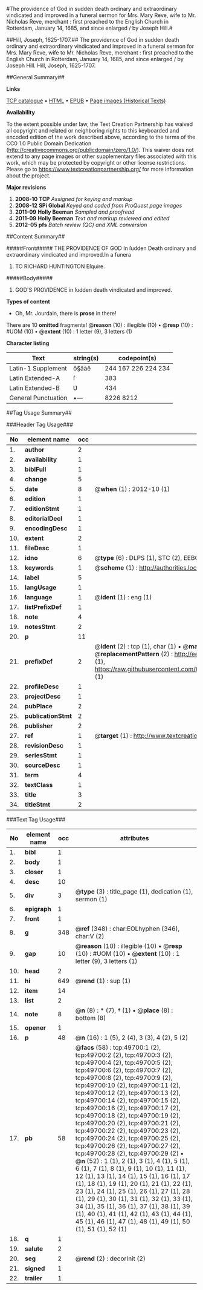 #The providence of God in sudden death ordinary and extraordinary vindicated and improved in a funeral sermon for Mrs. Mary Reve, wife to Mr. Nicholas Reve, merchant : first preached to the English Church in Rotterdam, January 14, 1685, and since enlarged / by Joseph Hill.#

##Hill, Joseph, 1625-1707.##
The providence of God in sudden death ordinary and extraordinary vindicated and improved in a funeral sermon for Mrs. Mary Reve, wife to Mr. Nicholas Reve, merchant : first preached to the English Church in Rotterdam, January 14, 1685, and since enlarged / by Joseph Hill.
Hill, Joseph, 1625-1707.

##General Summary##

**Links**

[TCP catalogue](http://www.ota.ox.ac.uk/tcp/)  • 
[HTML](http://tei.it.ox.ac.uk/tcp/Texts-HTML/free/A43/A43796.html)  • 
[EPUB](http://tei.it.ox.ac.uk/tcp/Texts-EPUB/free/A43/A43796.epub) • 
[Page images (Historical Texts)](https://historicaltexts.jisc.ac.uk/eebo-11827389e)

**Availability**

To the extent possible under law, the Text Creation Partnership has waived all copyright and related or neighboring rights to this keyboarded and encoded edition of the work described above, according to the terms of the CC0 1.0 Public Domain Dedication (http://creativecommons.org/publicdomain/zero/1.0/). This waiver does not extend to any page images or other supplementary files associated with this work, which may be protected by copyright or other license restrictions. Please go to https://www.textcreationpartnership.org/ for more information about the project.

**Major revisions**

1. __2008-10__ __TCP__ *Assigned for keying and markup*
1. __2008-12__ __SPi Global__ *Keyed and coded from ProQuest page images*
1. __2011-09__ __Holly Beeman__ *Sampled and proofread*
1. __2011-09__ __Holly Beeman__ *Text and markup reviewed and edited*
1. __2012-05__ __pfs__ *Batch review (QC) and XML conversion*

##Content Summary##

#####Front#####
THE PROVIDENCE OF GOD In ſudden Death ordinary and extraordinary vindicated and improved.In a funera
1. TO RICHARD HUNTINGTON Eſquire.

#####Body#####

1. GOD'S PROVIDENCE in ſudden death vindicated and improved.

**Types of content**

  * Oh, Mr. Jourdain, there is **prose** in there!

There are 10 **omitted** fragments! 
 @__reason__ (10) : illegible (10)  •  @__resp__ (10) : #UOM (10)  •  @__extent__ (10) : 1 letter (9), 3 letters (1)

**Character listing**


|Text|string(s)|codepoint(s)|
|---|---|---|
|Latin-1 Supplement|ô§âàê|244 167 226 224 234|
|Latin Extended-A|ſ|383|
|Latin Extended-B|Ʋ|434|
|General Punctuation|•—|8226 8212|

##Tag Usage Summary##

###Header Tag Usage###

|No|element name|occ|attributes|
|---|---|---|---|
|1.|__author__|2||
|2.|__availability__|1||
|3.|__biblFull__|1||
|4.|__change__|5||
|5.|__date__|8| @__when__ (1) : 2012-10 (1)|
|6.|__edition__|1||
|7.|__editionStmt__|1||
|8.|__editorialDecl__|1||
|9.|__encodingDesc__|1||
|10.|__extent__|2||
|11.|__fileDesc__|1||
|12.|__idno__|6| @__type__ (6) : DLPS (1), STC (2), EEBO-CITATION (1), OCLC (1), VID (1)|
|13.|__keywords__|1| @__scheme__ (1) : http://authorities.loc.gov/ (1)|
|14.|__label__|5||
|15.|__langUsage__|1||
|16.|__language__|1| @__ident__ (1) : eng (1)|
|17.|__listPrefixDef__|1||
|18.|__note__|4||
|19.|__notesStmt__|2||
|20.|__p__|11||
|21.|__prefixDef__|2| @__ident__ (2) : tcp (1), char (1)  •  @__matchPattern__ (2) : ([0-9\-]+):([0-9IVX]+) (1), (.+) (1)  •  @__replacementPattern__ (2) : http://eebo.chadwyck.com/downloadtiff?vid=$1&page=$2 (1), https://raw.githubusercontent.com/textcreationpartnership/Texts/master/tcpchars.xml#$1 (1)|
|22.|__profileDesc__|1||
|23.|__projectDesc__|1||
|24.|__pubPlace__|2||
|25.|__publicationStmt__|2||
|26.|__publisher__|2||
|27.|__ref__|1| @__target__ (1) : http://www.textcreationpartnership.org/docs/. (1)|
|28.|__revisionDesc__|1||
|29.|__seriesStmt__|1||
|30.|__sourceDesc__|1||
|31.|__term__|4||
|32.|__textClass__|1||
|33.|__title__|3||
|34.|__titleStmt__|2||


###Text Tag Usage###

|No|element name|occ|attributes|
|---|---|---|---|
|1.|__bibl__|1||
|2.|__body__|1||
|3.|__closer__|1||
|4.|__desc__|10||
|5.|__div__|3| @__type__ (3) : title_page (1), dedication (1), sermon (1)|
|6.|__epigraph__|1||
|7.|__front__|1||
|8.|__g__|348| @__ref__ (348) : char:EOLhyphen (346), char:V (2)|
|9.|__gap__|10| @__reason__ (10) : illegible (10)  •  @__resp__ (10) : #UOM (10)  •  @__extent__ (10) : 1 letter (9), 3 letters (1)|
|10.|__head__|2||
|11.|__hi__|649| @__rend__ (1) : sup (1)|
|12.|__item__|14||
|13.|__list__|2||
|14.|__note__|8| @__n__ (8) : * (7), † (1)  •  @__place__ (8) : bottom (8)|
|15.|__opener__|1||
|16.|__p__|48| @__n__ (16) : 1 (5), 2 (4), 3 (3), 4 (2), 5 (2)|
|17.|__pb__|58| @__facs__ (58) : tcp:49700:1 (2), tcp:49700:2 (2), tcp:49700:3 (2), tcp:49700:4 (2), tcp:49700:5 (2), tcp:49700:6 (2), tcp:49700:7 (2), tcp:49700:8 (2), tcp:49700:9 (2), tcp:49700:10 (2), tcp:49700:11 (2), tcp:49700:12 (2), tcp:49700:13 (2), tcp:49700:14 (2), tcp:49700:15 (2), tcp:49700:16 (2), tcp:49700:17 (2), tcp:49700:18 (2), tcp:49700:19 (2), tcp:49700:20 (2), tcp:49700:21 (2), tcp:49700:22 (2), tcp:49700:23 (2), tcp:49700:24 (2), tcp:49700:25 (2), tcp:49700:26 (2), tcp:49700:27 (2), tcp:49700:28 (2), tcp:49700:29 (2)  •  @__n__ (52) : 1 (1), 2 (1), 3 (1), 4 (1), 5 (1), 6 (1), 7 (1), 8 (1), 9 (1), 10 (1), 11 (1), 12 (1), 13 (1), 14 (1), 15 (1), 16 (1), 17 (1), 18 (1), 19 (1), 20 (1), 21 (1), 22 (1), 23 (1), 24 (1), 25 (1), 26 (1), 27 (1), 28 (1), 29 (1), 30 (1), 31 (1), 32 (1), 33 (1), 34 (1), 35 (1), 36 (1), 37 (1), 38 (1), 39 (1), 40 (1), 41 (1), 42 (1), 43 (1), 44 (1), 45 (1), 46 (1), 47 (1), 48 (1), 49 (1), 50 (1), 51 (1), 52 (1)|
|18.|__q__|1||
|19.|__salute__|2||
|20.|__seg__|2| @__rend__ (2) : decorInit (2)|
|21.|__signed__|1||
|22.|__trailer__|1||

